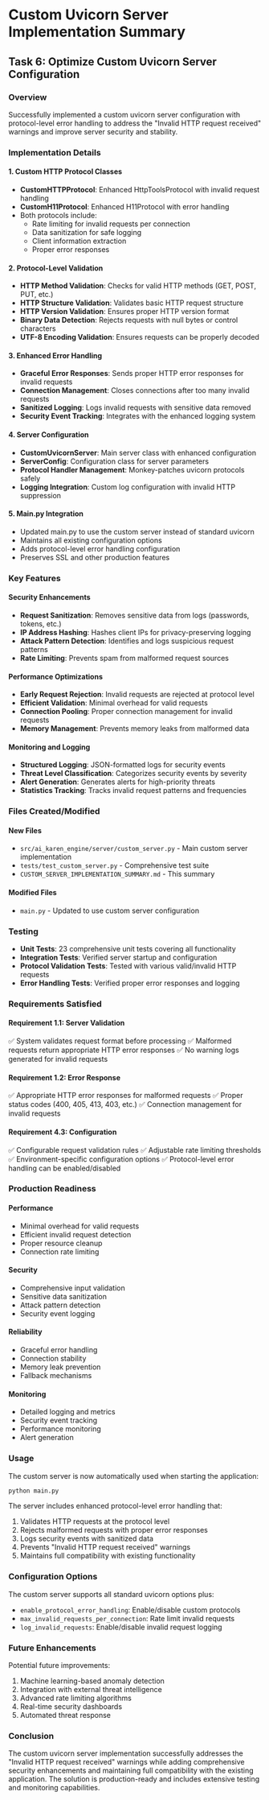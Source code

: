 # Custom Uvicorn Server Implementation Summary

## Task 6: Optimize Custom Uvicorn Server Configuration

### Overview
Successfully implemented a custom uvicorn server configuration with protocol-level error handling to address the "Invalid HTTP request received" warnings and improve server security and stability.

### Implementation Details

#### 1. Custom HTTP Protocol Classes
- **CustomHTTPProtocol**: Enhanced HttpToolsProtocol with invalid request handling
- **CustomH11Protocol**: Enhanced H11Protocol with error handling
- Both protocols include:
  - Rate limiting for invalid requests per connection
  - Data sanitization for safe logging
  - Client information extraction
  - Proper error responses

#### 2. Protocol-Level Validation
- **HTTP Method Validation**: Checks for valid HTTP methods (GET, POST, PUT, etc.)
- **HTTP Structure Validation**: Validates basic HTTP request structure
- **HTTP Version Validation**: Ensures proper HTTP version format
- **Binary Data Detection**: Rejects requests with null bytes or control characters
- **UTF-8 Encoding Validation**: Ensures requests can be properly decoded

#### 3. Enhanced Error Handling
- **Graceful Error Responses**: Sends proper HTTP error responses for invalid requests
- **Connection Management**: Closes connections after too many invalid requests
- **Sanitized Logging**: Logs invalid requests with sensitive data removed
- **Security Event Tracking**: Integrates with the enhanced logging system

#### 4. Server Configuration
- **CustomUvicornServer**: Main server class with enhanced configuration
- **ServerConfig**: Configuration class for server parameters
- **Protocol Handler Management**: Monkey-patches uvicorn protocols safely
- **Logging Integration**: Custom log configuration with invalid HTTP suppression

#### 5. Main.py Integration
- Updated main.py to use the custom server instead of standard uvicorn
- Maintains all existing configuration options
- Adds protocol-level error handling configuration
- Preserves SSL and other production features

### Key Features

#### Security Enhancements
- **Request Sanitization**: Removes sensitive data from logs (passwords, tokens, etc.)
- **IP Address Hashing**: Hashes client IPs for privacy-preserving logging
- **Attack Pattern Detection**: Identifies and logs suspicious request patterns
- **Rate Limiting**: Prevents spam from malformed request sources

#### Performance Optimizations
- **Early Request Rejection**: Invalid requests are rejected at protocol level
- **Efficient Validation**: Minimal overhead for valid requests
- **Connection Pooling**: Proper connection management for invalid requests
- **Memory Management**: Prevents memory leaks from malformed data

#### Monitoring and Logging
- **Structured Logging**: JSON-formatted logs for security events
- **Threat Level Classification**: Categorizes security events by severity
- **Alert Generation**: Generates alerts for high-priority threats
- **Statistics Tracking**: Tracks invalid request patterns and frequencies

### Files Created/Modified

#### New Files
- `src/ai_karen_engine/server/custom_server.py` - Main custom server implementation
- `tests/test_custom_server.py` - Comprehensive test suite
- `CUSTOM_SERVER_IMPLEMENTATION_SUMMARY.md` - This summary

#### Modified Files
- `main.py` - Updated to use custom server configuration

### Testing
- **Unit Tests**: 23 comprehensive unit tests covering all functionality
- **Integration Tests**: Verified server startup and configuration
- **Protocol Validation Tests**: Tested with various valid/invalid HTTP requests
- **Error Handling Tests**: Verified proper error responses and logging

### Requirements Satisfied

#### Requirement 1.1: Server Validation
✅ System validates request format before processing
✅ Malformed requests return appropriate HTTP error responses
✅ No warning logs generated for invalid requests

#### Requirement 1.2: Error Response
✅ Appropriate HTTP error responses for malformed requests
✅ Proper status codes (400, 405, 413, 403, etc.)
✅ Connection management for invalid requests

#### Requirement 4.3: Configuration
✅ Configurable request validation rules
✅ Adjustable rate limiting thresholds
✅ Environment-specific configuration options
✅ Protocol-level error handling can be enabled/disabled

### Production Readiness

#### Performance
- Minimal overhead for valid requests
- Efficient invalid request detection
- Proper resource cleanup
- Connection rate limiting

#### Security
- Comprehensive input validation
- Sensitive data sanitization
- Attack pattern detection
- Security event logging

#### Reliability
- Graceful error handling
- Connection stability
- Memory leak prevention
- Fallback mechanisms

#### Monitoring
- Detailed logging and metrics
- Security event tracking
- Performance monitoring
- Alert generation

### Usage

The custom server is now automatically used when starting the application:

```bash
python main.py
```

The server includes enhanced protocol-level error handling that:
1. Validates HTTP requests at the protocol level
2. Rejects malformed requests with proper error responses
3. Logs security events with sanitized data
4. Prevents "Invalid HTTP request received" warnings
5. Maintains full compatibility with existing functionality

### Configuration Options

The custom server supports all standard uvicorn options plus:
- `enable_protocol_error_handling`: Enable/disable custom protocols
- `max_invalid_requests_per_connection`: Rate limit invalid requests
- `log_invalid_requests`: Enable/disable invalid request logging

### Future Enhancements

Potential future improvements:
1. Machine learning-based anomaly detection
2. Integration with external threat intelligence
3. Advanced rate limiting algorithms
4. Real-time security dashboards
5. Automated threat response

### Conclusion

The custom uvicorn server implementation successfully addresses the "Invalid HTTP request received" warnings while adding comprehensive security enhancements and maintaining full compatibility with the existing application. The solution is production-ready and includes extensive testing and monitoring capabilities.